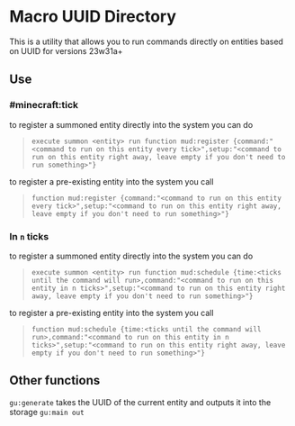 # Macro UUID Directory

This is a utility that allows you to run commands directly on entities based on UUID for versions 23w31a+

## Use

### #minecraft:tick

to register a summoned entity directly into the system you can do 

> `execute summon <entity> run function mud:register {command:"<command to run on this entity every tick>",setup:"<command to run on this entity right away, leave empty if you don't need to run something>"}`

to register a pre-existing entity into the system you call

> `function mud:register {command:"<command to run on this entity every tick>",setup:"<command to run on this entity right away, leave empty if you don't need to run something>"}`

### In `n` ticks

to register a summoned entity directly into the system you can do 

> `execute summon <entity> run function mud:schedule {time:<ticks until the command will run>,command:"<command to run on this entity in n ticks>",setup:"<command to run on this entity right away, leave empty if you don't need to run something>"}`

to register a pre-existing entity into the system you call

> `function mud:schedule {time:<ticks until the command will run>,command:"<command to run on this entity in n ticks>",setup:"<command to run on this entity right away, leave empty if you don't need to run something>"}`

## Other functions

`gu:generate` takes the UUID of the current entity and outputs it into the storage `gu:main out`
